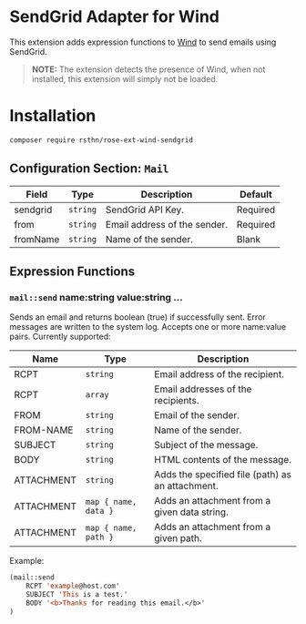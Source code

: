 # SendGrid Adapter for Wind

This extension adds expression functions to [Wind](https://github.com/rsthn/rose-ext-wind) to send emails using SendGrid.

> **NOTE:** The extension detects the presence of Wind, when not installed, this extension will simply not be loaded.

# Installation

```sh
composer require rsthn/rose-ext-wind-sendgrid
```

## Configuration Section: `Mail`


|Field|Type|Description|Default|
|----|----|-----------|-------|
|sendgrid|`string`|SendGrid API Key.|Required
|from|`string`|Email address of the sender.|Required
|fromName|`string`|Name of the sender.|Blank


## Expression Functions

### `mail::send` name:string value:string ...

Sends an email and returns boolean (true) if successfully sent. Error messages are written to the system log. Accepts one or more name:value pairs. Currently supported:

|Name|Type|Description|
|----|----|-----------|
|RCPT|`string`|Email address of the recipient.
|RCPT|`array`|Email addresses of the recipients.
|FROM|`string`|Email of the sender.
|FROM-NAME|`string`|Name of the sender.
|SUBJECT|`string`|Subject of the message.
|BODY|`string`|HTML contents of the message.
|ATTACHMENT|`string`|Adds the specified file (path) as an attachment.
|ATTACHMENT|`map { name, data }`|Adds an attachment from a given data string.
|ATTACHMENT|`map { name, path }`|Adds an attachment from a given path.

Example:

```lisp
(mail::send
	RCPT 'example@host.com'
	SUBJECT 'This is a test.'
	BODY '<b>Thanks for reading this email.</b>'
)
```

